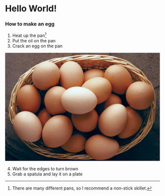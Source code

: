 # Hello World!
### How to make an egg

1. Heat up the pan[^1]
2. Put the oil on the pan
3. Crack an egg on the pan

![This is an egg, for reference](Brown-eggs.webp)

4. Wait for the edges to turn brown
5. Grab a spatula and lay it on a plate

[^1]: There are many different pans, so I recommend a non-stick skillet. 

